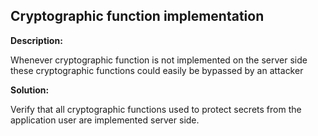 
Cryptographic function implementation
-------

**Description:**

Whenever cryptographic function is not implemented on the server side these cryptographic 
functions could easily be bypassed by an attacker 


**Solution:**

Verify that all cryptographic functions used to protect secrets from the application
user are implemented server side.

	